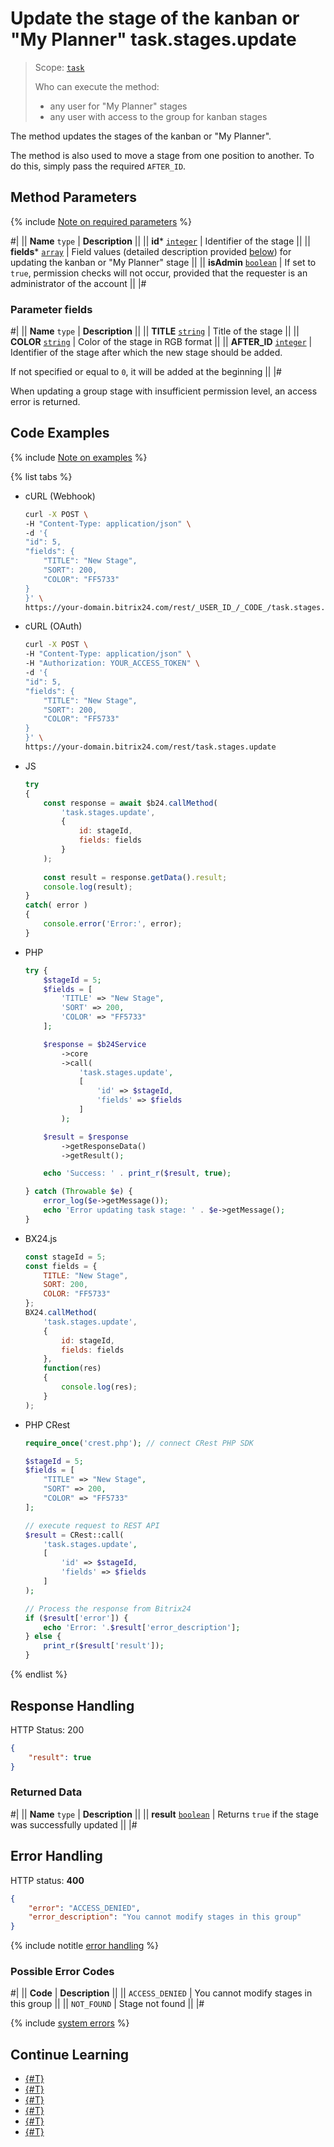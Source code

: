 # Update the stage of the kanban or "My Planner" task.stages.update

> Scope: [`task`](../../scopes/permissions.md)
>
> Who can execute the method:
> - any user for "My Planner" stages
> - any user with access to the group for kanban stages

The method updates the stages of the kanban or "My Planner".

The method is also used to move a stage from one position to another. To do this, simply pass the required `AFTER_ID`.

## Method Parameters

{% include [Note on required parameters](../../../_includes/required.md) %}

#|
|| **Name**
`type` | **Description** ||
|| **id***
[`integer`](../../data-types.md) | Identifier of the stage ||
|| **fields***
[`array`](../../data-types.md) | Field values (detailed description provided [below](#parametr-fields)) for updating the kanban or "My Planner" stage ||
|| **isAdmin**
[`boolean`](../../data-types.md) | If set to `true`, permission checks will not occur, provided that the requester is an administrator of the account ||
|#

### Parameter fields

#|
|| **Name**
`type` | **Description** ||
|| **TITLE** [`string`](../../data-types.md) | Title of the stage ||
|| **COLOR** [`string`](../../data-types.md) | Color of the stage in RGB format ||
|| **AFTER_ID** [`integer`](../../data-types.md) | Identifier of the stage after which the new stage should be added.

If not specified or equal to `0`, it will be added at the beginning ||
|#

When updating a group stage with insufficient permission level, an access error is returned.

## Code Examples

{% include [Note on examples](../../../_includes/examples.md) %}

{% list tabs %}

- cURL (Webhook)

    ```bash
    curl -X POST \
    -H "Content-Type: application/json" \
    -d '{
    "id": 5,
    "fields": {
        "TITLE": "New Stage",
        "SORT": 200,
        "COLOR": "FF5733"
    }
    }' \
    https://your-domain.bitrix24.com/rest/_USER_ID_/_CODE_/task.stages.update
    ```

- cURL (OAuth)

    ```bash
    curl -X POST \
    -H "Content-Type: application/json" \
    -H "Authorization: YOUR_ACCESS_TOKEN" \
    -d '{
    "id": 5,
    "fields": {
        "TITLE": "New Stage",
        "SORT": 200,
        "COLOR": "FF5733"
    }
    }' \
    https://your-domain.bitrix24.com/rest/task.stages.update
    ```

- JS

    ```js
    try
    {
    	const response = await $b24.callMethod(
    		'task.stages.update',
    		{
    			id: stageId,
    			fields: fields
    		}
    	);
    	
    	const result = response.getData().result;
    	console.log(result);
    }
    catch( error )
    {
    	console.error('Error:', error);
    }
    ```

- PHP

    ```php
    try {
        $stageId = 5;
        $fields = [
            'TITLE' => "New Stage",
            'SORT' => 200,
            'COLOR' => "FF5733"
        ];
    
        $response = $b24Service
            ->core
            ->call(
                'task.stages.update',
                [
                    'id' => $stageId,
                    'fields' => $fields
                ]
            );
    
        $result = $response
            ->getResponseData()
            ->getResult();
    
        echo 'Success: ' . print_r($result, true);
    
    } catch (Throwable $e) {
        error_log($e->getMessage());
        echo 'Error updating task stage: ' . $e->getMessage();
    }
    ```

- BX24.js

    ```js
    const stageId = 5;
    const fields = {
        TITLE: "New Stage",
        SORT: 200,
        COLOR: "FF5733"
    };
    BX24.callMethod(
        'task.stages.update',
        {
            id: stageId,
            fields: fields
        },
        function(res)
        {
            console.log(res);
        }
    );
    ```

- PHP CRest

    ```php
    require_once('crest.php'); // connect CRest PHP SDK

    $stageId = 5;
    $fields = [
        "TITLE" => "New Stage",
        "SORT" => 200,
        "COLOR" => "FF5733"
    ];

    // execute request to REST API
    $result = CRest::call(
        'task.stages.update',
        [
            'id' => $stageId,
            'fields' => $fields
        ]
    );

    // Process the response from Bitrix24
    if ($result['error']) {
        echo 'Error: '.$result['error_description'];
    } else {
        print_r($result['result']);
    }
    ```

{% endlist %}

## Response Handling

HTTP Status: 200

```json
{
    "result": true
}
```

### Returned Data

#|
|| **Name**
`type` | **Description** ||
|| **result** 
[`boolean`](../../data-types.md) | Returns `true` if the stage was successfully updated
||
|#

## Error Handling

HTTP status: **400**

```json
{
    "error": "ACCESS_DENIED",
    "error_description": "You cannot modify stages in this group"
}
```

{% include notitle [error handling](../../../_includes/error-info.md) %}

### Possible Error Codes

#|
|| **Code** | **Description** ||
|| `ACCESS_DENIED` | You cannot modify stages in this group ||
|| `NOT_FOUND` | Stage not found ||
|#

{% include [system errors](../../../_includes/system-errors.md) %}

## Continue Learning 

- [{#T}](./index.md)
- [{#T}](./task-stages-add.md)
- [{#T}](./task-stages-get.md)
- [{#T}](./task-stages-can-move-task.md)
- [{#T}](./task-stages-move-task.md)
- [{#T}](./task-stages-delete.md)